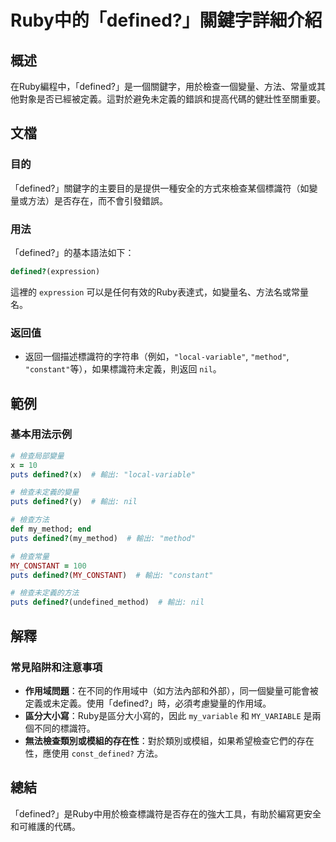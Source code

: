<!--
Meta Description: # Ruby中的「defined?」關鍵字詳細介紹 ## 概述 在Ruby編程中，「defined?」是一個關鍵字，用於檢查一個變量、方法、常量或其他對象是否已經被定義。這對於避免未定義的錯誤和提高代碼的健壯性至關重要。 ## 文檔 ### 目的 「defined?」關鍵字的主要目的是提供一種安全的...
Meta Keywords: defined, puts, nil, ruby, expression
-->

# Ruby中的「defined?」關鍵字詳細介紹

## 概述
在Ruby編程中，「defined?」是一個關鍵字，用於檢查一個變量、方法、常量或其他對象是否已經被定義。這對於避免未定義的錯誤和提高代碼的健壯性至關重要。

## 文檔
### 目的
「defined?」關鍵字的主要目的是提供一種安全的方式來檢查某個標識符（如變量或方法）是否存在，而不會引發錯誤。

### 用法
「defined?」的基本語法如下：

```ruby
defined?(expression)
```

這裡的 `expression` 可以是任何有效的Ruby表達式，如變量名、方法名或常量名。

### 返回值
- 返回一個描述標識符的字符串（例如，`"local-variable"`, `"method"`, `"constant"`等），如果標識符未定義，則返回 `nil`。

## 範例
### 基本用法示例

```ruby
# 檢查局部變量
x = 10
puts defined?(x)  # 輸出: "local-variable"

# 檢查未定義的變量
puts defined?(y)  # 輸出: nil

# 檢查方法
def my_method; end
puts defined?(my_method)  # 輸出: "method"

# 檢查常量
MY_CONSTANT = 100
puts defined?(MY_CONSTANT)  # 輸出: "constant"

# 檢查未定義的方法
puts defined?(undefined_method)  # 輸出: nil
```

## 解釋
### 常見陷阱和注意事項
- **作用域問題**：在不同的作用域中（如方法內部和外部），同一個變量可能會被定義或未定義。使用「defined?」時，必須考慮變量的作用域。
- **區分大小寫**：Ruby是區分大小寫的，因此 `my_variable` 和 `MY_VARIABLE` 是兩個不同的標識符。
- **無法檢查類別或模組的存在性**：對於類別或模組，如果希望檢查它們的存在性，應使用 `const_defined?` 方法。

## 總結
「defined?」是Ruby中用於檢查標識符是否存在的強大工具，有助於編寫更安全和可維護的代碼。